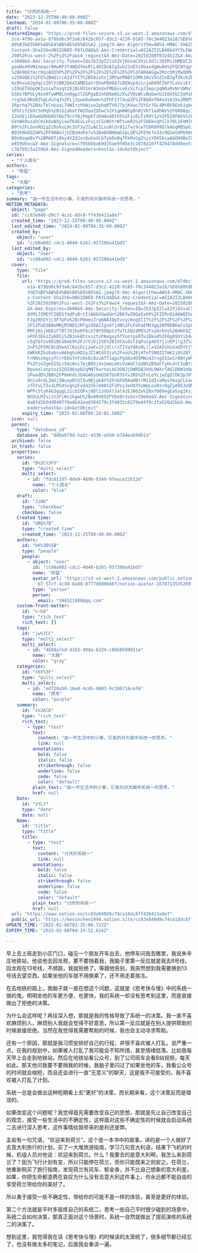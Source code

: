 ```yaml
---
title: "讨厌的系统一"
date: "2023-12-25T08:40:00.000Z"
lastmod: "2024-01-09T06:35:00.000Z"
draft: false
featuredImage: "https://prod-files-secure.s3.us-west-2.amazonaws.com/d7dbc101-8\
  2ce-4f96-ae1a-879bd6c9f3a6/842bc657-d3c2-4220-9185-f8c344023a18/%E6%80%9D%E8%\
  80%83%E5%BF%AB%E4%B8%8E%E6%85%A2.jpeg?X-Amz-Algorithm=AWS4-HMAC-SHA256&X-Amz-\
  Content-Sha256=UNSIGNED-PAYLOAD&X-Amz-Credential=ASIAZI2LB4664YY5LFWA%2F20250\
  208%2Fus-west-2%2Fs3%2Faws4_request&X-Amz-Date=20250208T032452Z&X-Amz-Expires\
  =3600&X-Amz-Security-Token=IQoJb3JpZ2luX2VjEGsaCXVzLXdlc3QtMiJHMEUCIQD05%2FBu\
  gauWx49VWineqsr8HwRP374WDdfmsRlL4DCDnAIgSuhJ1nE5i0UaxdgWu0e%2FQCWtqp%2BUupnyj\
  %2Bk9bEtmrr0qiAQIhP%2F%2F%2F%2F%2F%2F%2F%2F%2F%2FARAAGgw2Mzc0MjMxODM4MDUiDGB5\
  s256GQEi%2FE%2BmQircA1d7YIT%2B50ivhzj2MYwtM0Bt1OMk1WiV5nZ2oB2gfZKv6Zb7w9h9iPf\
  mz0hvu4JgdqczZ0tVzBR2bK4I4MDSaYrDVuPB80A7cDENvp4cLnjwRd9FZbFfLxXviKtIg8OAm0Kj\
  zI0oETUGpOKIuscwTnzqt2XjBi8V1nrW3nUxFMbbsceEsXcfcpJ3epcpqN0a9vNrVWNv73Bl43AZ8\
  b5Ds7BPOLy9zo0TyWM8Lno0gpJlZGPgaBJxhD6m6GJXu2V0zWCvBqOwnUJI0XSGC5eRsDCpsExvPZ\
  rcg3wL0KeBIhgLdutq1%2FLjZywo6wkmmv%2FhF1YlXupZF%2FBQ6mTH4sdi8JXx2M8PSucNZYCB3\
  2Rprhq7%2BXcTblnUasL7dWIrzhhWixaIphqMTV0J7pjKVwc75YGr7GL4MtBX9Eok1gbe88zun8NE\
  1PGtiYzb9r5nMqh%2BiG1ahoCYW2OuoZOEwc%2F1qmHWSp0n0jVkT1adhWV%2F6R88gcIs%2B3kT1\
  1JnXEjiEXwmGRHG0SYDu79crY8jPmpkTzKH4oGDth5%2Fiz6LFzR9Y1y%2FEZ4FWVS%2Fb4jWOFl3\
  GVnWk9usahCmik8oWXyixwTKdGvLvFujzCSvN5YrWTtueR2%2FSQ6kvqPSlk7RL1FmMIGYm70GOqU\
  B9t%2FLGvnRUiqZcRohuLHc3UfJyZIuACILsu0lUr81iTwj9cwTU9R099QlkAGqMB5pG13QFiCu%2\
  BQVkNGOQZGK%2FF9ABeJjhZBsHvKe7v%2BeBXWHHwDZpLGK%2FEHxfn33v9QimlHPDXKQ%2Bhrg%2\
  B9n0oqmBv7%2BM407j8ky4XZdJoc8uGaVLb7ykOo0q7FkMsGgZnisYOXS6saA6OH8Ba7X%2BBn3oi\
  e8S9Ukoc&X-Amz-Signature=cf95bbba69d35ae9f05e3c2878a16ff429478d48ee516a799fa1\
  c3b7b5c5a159&X-Amz-SignedHeaders=host&x-id=GetObject"
series:
  - "个人成长"
authors:
  - "陈猛"
tags:
  - "大脑"
categories:
  - "思考"
summary: "由一件生活中的小事，引发的对大脑中系统一的思考。"
NOTION_METADATA:
  object: "page"
  id: "cc83e840-d9c7-4ca1-8dc8-ff436413a8e7"
  created_time: "2023-12-25T08:40:00.000Z"
  last_edited_time: "2024-01-09T06:35:00.000Z"
  created_by:
    object: "user"
    id: "cc08a802-cdc1-4040-b261-957206a41bd5"
  last_edited_by:
    object: "user"
    id: "cc08a802-cdc1-4040-b261-957206a41bd5"
  cover:
    type: "file"
    file:
      url: "https://prod-files-secure.s3.us-west-2.amazonaws.com/d7dbc101-82ce-4f96-a\
        e1a-879bd6c9f3a6/842bc657-d3c2-4220-9185-f8c344023a18/%E6%80%9D%E8%80%8\
        3%E5%BF%AB%E4%B8%8E%E6%85%A2.jpeg?X-Amz-Algorithm=AWS4-HMAC-SHA256&X-Am\
        z-Content-Sha256=UNSIGNED-PAYLOAD&X-Amz-Credential=ASIAZI2LB466TMIIV673\
        %2F20250208%2Fus-west-2%2Fs3%2Faws4_request&X-Amz-Date=20250208T032401Z\
        &X-Amz-Expires=3600&X-Amz-Security-Token=IQoJb3JpZ2luX2VjEGsaCXVzLXdlc3\
        QtMiJIMEYCIQD1fmdPuBrtIiWUbVGwXUn%2BKfwZ8Qa5sK0%2FIERn92A6WQIhAO%2Bbr5y\
        FJgzRhEYjc3FfpFw%2BcP0mevZrq6NAIQwtvvyLKogECIT%2F%2F%2F%2F%2F%2F%2F%2F%\
        2F%2FwEQABoMNjM3NDIzMTgzODA1IgxUfjdN%2FLFmhaEMH3gq3AP0DBHaCu3p0jo2yz7Rz\
        RMYjKsjHGEiFT0T781hoHf6cX70Y5OQptzToTLENJ4M5%2FxyOrbVo%2B4KK9ZjDRRevbQq\
        oFhh1EkzZy6D5j%2B1okBtcxsztxPAegxy5fYozrgsR3vzBkud%2FOgQ9XYib44Fd%2Fuc3\
        c5gFb7zo991BCokmk9%2FJrVj6j2VX%2B1hFXvdzlIqFuig4KX7jjnEPjlg3Z%2BDCKx%2B\
        2nF%2F5RCRcQVw4IlKajDijzwEv1FjXCcrxTIYqY46u9Lllx42A2cHikaUDYVjYcJy%2BPY\
        XWKkKZksEebsvH6bghzHD2yJZlWtGS3jv%2FooU%2BjHTeTSNOZ27mK2jO%2BtjfpEEC64K\
        FrNNszmgcyfCrrEbGTnYcHsDc8zuATT1qgcPgG6x4O5MWz4Zrng5SSxSr0NtyWVE4sMaVlr\
        P%2FznZgmSISLc54z8ni7pjB0Sj4x1mmceKsVsWoClGUN%2B9aFfyHcdrCIuBYzIxmgl5WI\
        Rpveolatptoi5ZOZ46xpB2qMNT6urVyLbG3GNJjDWR5BJVdL9WXrTAQlDDW1mOAR9Eqond%\
        2FwadD%2BB%2FP8mhdiJQ4GADyUmQSKTUnR3SYv2Rb%2FvLoYLjwZgQlDK3pJ0lh8IOKg2j\
        0hjvOrdLZmXjSNuepDCUl5u9BjqkAY%2FnbFERAaHBrrMi1dIcoMasY6xgCLCowLsany2Gw\
        zfhfvLTIvzLM54Svg%2Fvd425klm9A%2F2PszJeUO35sWpLoo8zv9gZyA953oQMin5xq7RN\
        WPPc5tyK4G3gqgL21cbIOPxj9Dl1zUUX7Jal4zEJN02w%2BxY009egEaSug1KsiU2WWBfL2\
        BGVuLMZxzi%2FiWv1kgwU%2BxARVEO2FVbn0rzoSnrCHe6e&X-Amz-Signature=fdafc57\
        0a8fd1b5dd8407f8a8b42ead304579c3f4832c0279e44f0c2fa526d2b&X-Amz-SignedH\
        eaders=host&x-id=GetObject"
      expiry_time: "2025-02-08T04:24:01.500Z"
  icon: null
  parent:
    type: "database_id"
    database_id: "8d6a6f9d-5a2c-433b-a560-b744eab9db1a"
  archived: false
  in_trash: false
  properties:
    series:
      id: "B%3C%3FS"
      type: "multi_select"
      multi_select:
        - id: "fdc61107-0de9-4896-9349-9feace22613d"
          name: "个人成长"
          color: "blue"
    draft:
      id: "JiWU"
      type: "checkbox"
      checkbox: false
    Created time:
      id: "UBQ%7B"
      type: "created_time"
      created_time: "2023-12-25T08:40:00.000Z"
    authors:
      id: "bK%3B%5B"
      type: "people"
      people:
        - object: "user"
          id: "cc08a802-cdc1-4040-b261-957206a41bd5"
          name: "陈猛"
          avatar_url: "https://s3-us-west-2.amazonaws.com/public.notion-static.com/775523\
            b7-57cf-4c98-8ad8-8777d898666f/notion-avatar-1678713535269.png"
          type: "person"
          person:
            email: "346521888@qq.com"
    custom-front-matter:
      id: "c~kA"
      type: "rich_text"
      rich_text: []
    tags:
      id: "jw%7CC"
      type: "multi_select"
      multi_select:
        - id: "4b08a7ed-d163-40da-b224-c8bb8599911e"
          name: "大脑"
          color: "gray"
    categories:
      id: "nbY%3F"
      type: "multi_select"
      multi_select:
        - id: "ed729a50-16e0-4cdb-9083-9c106716cef6"
          name: "思考"
          color: "purple"
    summary:
      id: "x%3AlD"
      type: "rich_text"
      rich_text:
        - type: "text"
          text:
            content: "由一件生活中的小事，引发的对大脑中系统一的思考。"
            link: null
          annotations:
            bold: false
            italic: false
            strikethrough: false
            underline: false
            code: false
            color: "default"
          plain_text: "由一件生活中的小事，引发的对大脑中系统一的思考。"
          href: null
    Date:
      id: "zYLY"
      type: "date"
      date: null
    Name:
      id: "title"
      type: "title"
      title:
        - type: "text"
          text:
            content: "讨厌的系统一"
            link: null
          annotations:
            bold: false
            italic: false
            strikethrough: false
            underline: false
            code: false
            color: "default"
          plain_text: "讨厌的系统一"
          href: null
  url: "https://www.notion.so/cc83e840d9c74ca18dc8ff436413a8e7"
  public_url: "https://kevinchen1994.notion.site/cc83e840d9c74ca18dc8ff436413a8e7"
UPDATE_TIME: "2025-02-08T03:25:00.722Z"
EXPIRY_TIME: "2025-02-08T04:24:52.616Z"

---
```

<link rel="stylesheet" href="https://cdn.jsdelivr.net/npm/katex@0.16.2/dist/katex.min.css" integrity="sha384-bYdxxUwYipFNohQlHt0bjN/LCpueqWz13HufFEV1SUatKs1cm4L6fFgCi1jT643X" crossorigin="anonymous">


早上去上班走到小区门口，碰见一个朋友开车出去，他停车问我去哪里，我说朱辛庄地铁站，他说他去回龙观，要不要捎着我，我脑子里第一反应就是我去8号线，回龙观在13号线，不顺路，我就拒绝了。等跟他告别，我突然想到我需要换到13号线去望京西，如果坐他的车就不用换乘了，还不用走着挨冻。


在去地铁的路上，我脑子就一直在想这个问题，这就是《思考快与慢》中的系统一搞的鬼，明明坐他的车更方便，也更快，我的系统一却没有思考到这里，而是直接做出了拒绝的决策。


为什么会这样呢？再往深入想，那就是我的性格导致了系统一的决策。我一直不喜欢麻烦别人，麻烦别人我就会觉得不好意思，所以第一反应就是在别人提供帮助的时候直接拒绝。当然在我觉得我需要帮助的时候，我也会主动寻求帮助。


还有一个原因，那就是我习惯安排好自己的行程，并很不喜欢被人打乱。说严重一点，在我的规划中，如果被人打乱了我可能会不知所措，甚至情绪低落。比如我每天早上会走到地铁站，然后在地铁站看公众号，到了公司班车会看B站视频，每天如此。那天他问我要不要捎我的时候，我脑子里闪过了如果坐他的车，我看公众号的时间就会缩短，而且还会进行一直“无意义”的聊天，这是我不可接受的，我不喜欢被人打乱了计划。


系统一总是会做出这种短期看上去“更好”的决策，而长期来看，这个决策反而是错误的。


如果改变这个问题呢？我觉得首先需要改变自己的思想，那就是先让自己改变自己的观念，接受一些生活中的不确定性，这样面对这些不确定性的时候就会启动系统二去进行深入思考，这件事情给我带来的是利还是弊。


孟岩有一句咒语，“欢迎来到荷兰”。这个是一本书中的故事，讲的是一个人做好了去意大利旅行的计划，买了一大堆旅游指南，学习几句意大利语，结果下飞机的时候，机组人员对他说：欢迎来到荷兰。什么？我要去的是意大利啊，我怎么来到荷兰了？因为飞行计划有变，所以只能停在荷兰，而你只能既来之则安之。在荷兰，他重新购买了旅行指南，发现荷兰有风车、郁金香，并不比自己想象的意大利差。如果，你把生命都浪费在哀叹为什么没有去意大利这件事上，你永远都不能自由的享受荷兰带给你的美好了。


所以勇于接受一些不确定性，带给你的可能不是一样的体验，甚至是更好的体验。


第二个方法就是平时多锻炼自己的系统二，思考一些自己平时很少碰到的场景中，系统二会如何决策，那真正面对这个场景时，系统一自然就做出了提前演练的系统二的决策了。


想到这里，我觉得我在读《思考快与慢》的时候读的太笼统了，很多细节都已经忘了，也没有做太多的笔记，后面我会重读一遍。

